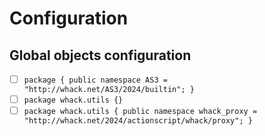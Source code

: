 # Configuration

## Global objects configuration

- [ ] `package { public namespace AS3 = "http://whack.net/AS3/2024/builtin"; }`
- [ ] `package whack.utils {}`
- [ ] `package whack.utils { public namespace whack_proxy = "http://whack.net/2024/actionscript/whack/proxy"; }`
